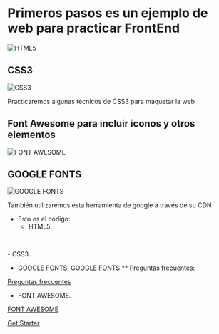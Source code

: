 # **Primeros pasos es un ejemplo de web para practicar FrontEnd**

![HTML5](https://www.w3.org/html/logo/downloads/HTML5_Badge_256.png)

## CSS3

![CSS3](https://rolandocaldas.com/wp-content/uploads/2013/05/css3.png)

Practicaremos algunas técnicos de CSS3 para maquetar la web

## Font Awesome para incluir iconos y otros elementos

![FONT AWESOME](https://i1.wp.com/www.codedrinks.com/wp-content/uploads/2015/02/fonticons.jpg?fit=935%2C300&w=640)

## GOOGLE FONTS

![GOOGLE FONTS](https://www.gstatic.com/images/icons/material/apps/fonts/1x/opengraph_color_1200dp.png)

También utilizaremos esta herramienta de google a través de su CDN

- Esto es el código:
  - HTML5.
  <html>
    <!--Así se ponen los comentarios-->
    <!--Cabecera-->
    <head>
    </head>
    <!--Cuerpo-->
    <body>
    </body>
    <!--Pie de página-->
    <footer>
    </footer>
  </html>
  - CSS3.
  
  - GOOGLE FONTS.
  [GOOGLE FONTS](https://fonts.google.com/)
  ** Preguntas frecuentes:
  
  [Preguntas frecuentes](https://developers.google.com/fonts/faq)
  
  - FONT AWESOME.
  
  [FONT AWESOME](http://fontawesome.io/)
  
  [Get Starter](http://fontawesome.io/get-started/)
  
  


